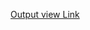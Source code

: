 [Output view Link](https://public.tableau.com/app/profile/lokesh.shanmugam/viz/NYCCCRBProject/Dashboard2?publish=yes)
